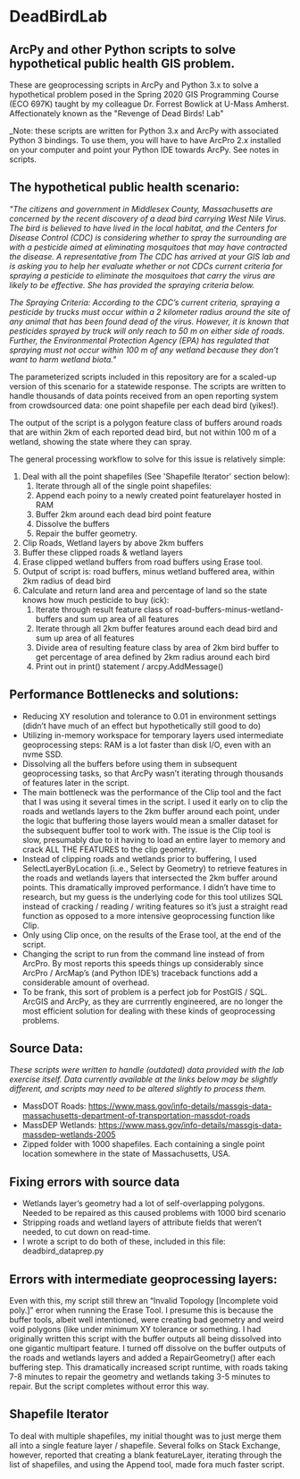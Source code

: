 # DeadBirdLab
## ArcPy and other Python scripts to solve hypothetical public health GIS problem. ##

These are geoprocessing scripts in ArcPy and Python 3.x to solve a hypothetical problem posed in the Spring 2020 GIS Programming Course (ECO 697K) taught by my colleague Dr. Forrest Bowlick at U-Mass Amherst. Affectionately known as the "Revenge of Dead Birds! Lab"

_Note: these scripts are written for Python 3.x and ArcPy with associated Python 3 bindings.  To use them, you will have to have ArcPro 2.x installed on your computer and point your Python IDE towards ArcPy.  See notes in scripts.

## The hypothetical public health scenario: ##

*"The citizens and government in Middlesex County, Massachusetts are concerned by the recent discovery of a dead bird carrying West Nile Virus. The bird is believed to have lived in the local habitat, and the Centers for Disease Control (CDC) is considering whether to spray the surrounding are with a pesticide aimed at eliminating mosquitoes that may have contracted the disease. A representative from The CDC has arrived at your GIS lab and is asking you to help her evaluate whether or not CDCs current criteria for spraying a pesticide to eliminate the mosquitoes that carry the virus are likely to be effective. She has provided the spraying criteria below.*

*The Spraying Criteria: According to the CDC’s current criteria, spraying a pesticide by trucks must occur within a 2 kilometer radius around the site of any animal that has been found dead of the virus. However, it is known that pesticides sprayed by truck will only reach to 50 m on either side of roads. Further, the Environmental Protection Agency (EPA) has regulated that spraying must not occur within 100 m of any wetland because they don’t want to harm wetland biota."*

The parameterized scripts included in this repository are for a scaled-up version of this scenario for a statewide response. The scripts are written to handle thousands of data points received from an open reporting system from crowdsourced data: one point shapefile per each dead bird (yikes!).

The output of the script is a polygon feature class of buffers around roads that are within 2km of each reported dead bird, but not within 100 m of a wetland, showing the state where they can spray.

The general processing workflow to solve for this issue is relatively simple:

1. Deal with all the point shapefiles (See 'Shapefile Iterator' section below):
    1. Iterate through all of the single point shapefiles:
    2. Append each poiny to a newly created point featurelayer hosted in RAM
    3. Buffer 2km around each dead bird point feature 
    4. Dissolve the buffers
    5. Repair the buffer geometry.
2. Clip Roads, Wetland layers by above 2km buffers
3. Buffer these clipped roads & wetland layers
4. Erase clipped wetland buffers from road buffers using Erase tool.
5. Output of script is: road buffers, minus wetland buffered area, within 2km radius of dead bird
6. Calculate and return land area and percentage of land so the state knows how much pesticide to buy (ick):
    1. Iterate through result feature class of road-buffers-minus-wetland-buffers and sum up area of all features
    2. Iterate through all 2km buffer features around each dead bird and sum up area of all features
    3. Divide area of resulting feature class by area of 2km bird buffer to get percentage of area defined by 2km radius around each bird
    4. Print out in print() statement / arcpy.AddMessage()


## Performance Bottlenecks and solutions: ##

- Reducing XY resolution and tolerance to 0.01 in environment settings (didn’t have much of an effect but hypothetically still good to do)
-	Utilizing in-memory workspace for temporary layers used intermediate geoprocessing steps: RAM is a lot faster than disk I/O, even with an nvme SSD.
-	Dissolving all the buffers before using them in subsequent geoprocessing tasks, so that ArcPy wasn’t iterating through thousands of features later in the script.
-	The main bottleneck was the performance of the Clip tool and the fact that I was using it several times in the script. I used it early on to clip the roads and wetlands layers to the 2km buffer around each point, under the logic that buffering those layers would mean a smaller dataset for the subsequent buffer tool to work with. The issue is the Clip tool is slow, presumably due to it having to load an entire layer to memory and crack ALL THE FEATURES to the clip geometry.
-	Instead of clipping roads and wetlands prior to buffering, I used SelectLayerByLocation (i..e., Select by Geometry) to retrieve features in the roads and wetlands layers that intersected the 2km buffer around points. This dramatically improved performance.  I didn’t have time to research, but my guess is the underlying code for this tool utilizes SQL instead of cracking / reading / writing features so it’s just a straight read function as opposed to a more intensive geoprocessing function like Clip.
-	Only using Clip once, on the results of the Erase tool, at the end of the script.
-	Changing the script to run from the command line instead of from ArcPro. By most reports this speeds things up considerably since ArcPro / ArcMap’s (and Python IDE’s) traceback functions add a considerable amount of overhead.
-	To be frank, this sort of problem is a perfect job for PostGIS / SQL. ArcGIS and ArcPy, as they are currrently engineered, are no longer the most efficient solution for dealing with these kinds of geoprocessing problems.

## Source Data: ##

_These scripts were written to handle (outdated) data provided with the lab exercise itself. Data currently available at the links below may be slightly different, and scripts may need to be altered slightly to process them._

- MassDOT Roads: https://www.mass.gov/info-details/massgis-data-massachusetts-department-of-transportation-massdot-roads
- MassDEP Wetlands: https://www.mass.gov/info-details/massgis-data-massdep-wetlands-2005
- Zipped folder with 1000 shapefiles. Each containing a single point location somewhere in the state of Massachusetts, USA.

## Fixing errors with source data ##

- Wetlands layer’s geometry had a lot of self-overlapping polygons. Needed to be repaired as this caused problems with 1000 bird scenario
- Stripping roads and wetland layers of attribute fields that weren’t needed, to cut down on read-time.
- I wrote a script to do both of these, included in this file: deadbird_dataprep.py

## Errors with intermediate geoprocessing layers: ##

Even with this, my script still threw an “Invalid Topology [Incomplete void poly.]” error when running the Erase Tool.  I presume this is because the buffer tools, albeit well intentioned, were creating bad geometry and weird void polygons (like under minimum  XY tolerance or something. I had originally written this script with the buffer outputs all being dissolved into one gigantic multipart feature. I turned off dissolve on the buffer outputs of the roads and wetlands layers and added a RepairGeometry() after each buffering step.  This dramatically increased script runtime, with roads taking 7-8 minutes to repair the geometry and wetlands taking 3-5 minutes to repair.  But the script completes without error this way. 

## Shapefile Iterator ##

To deal with multiple shapefiles, my initial thought was to just merge them all into a single feature layer / shapefile. Several folks on Stack Exchange, however, reported that creating a blank featureLayer, iterating through the list of shapefiles, and using the Append tool, made fora much faster script.  


